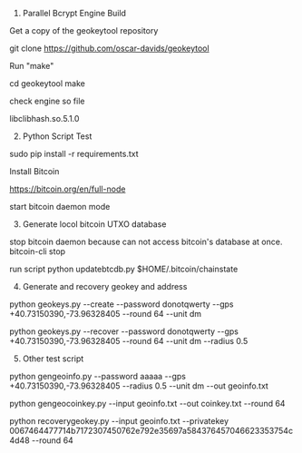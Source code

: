 
1. Parallel Bcrypt Engine Build

Get a copy of the geokeytool repository

  git clone https://github.com/oscar-davids/geokeytool

Run "make"

  cd geokeytool
  make
  
check engine so file 
 
 libclibhash.so.5.1.0
 
2. Python Script Test

sudo pip install -r requirements.txt
  
Install Bitcoin

  https://bitcoin.org/en/full-node
  
  start bitcoin daemon mode

3. Generate locol bitcoin UTXO database

  stop bitcoin daemon because can not  access bitcoin's database at once.
  bitcoin-cli stop
 
  run script
  python updatebtcdb.py $HOME/.bitcoin/chainstate
  
4. Generate and recovery geokey and address

  python geokeys.py --create --password donotqwerty --gps +40.73150390,-73.96328405 --round 64 --unit dm
  
  python geokeys.py --recover --password donotqwerty --gps +40.73150390,-73.96328405 --round 64 --unit dm --radius 0.5
  
5. Other test script

  python gengeoinfo.py --password aaaaa --gps +40.73150390,-73.96328405 --radius 0.5 --unit dm --out geoinfo.txt

  python gengeocoinkey.py --input geoinfo.txt --out coinkey.txt --round 64

  python recoverygeokey.py --input geoinfo.txt --privatekey 0067464477714b7172307450762e792e35697a584376457046623353754c4d48 --round 64


